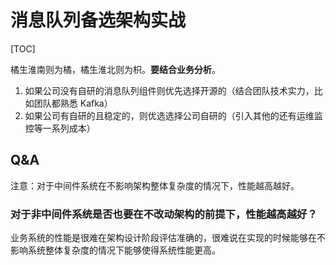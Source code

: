 # 消息队列备选架构实战

[TOC]

橘生淮南则为橘，橘生淮北则为枳。**要结合业务分析**。

1. 如果公司没有自研的消息队列组件则优先选择开源的（结合团队技术实力，比如团队都熟悉 Kafka）
2. 如果公司有自研的且稳定的，则优选选择公司自研的（引入其他的还有运维监控等一系列成本）





## Q&A

注意：对于中间件系统在不影响架构整体复杂度的情况下，性能越高越好。

### 对于非中间件系统是否也要在不改动架构的前提下，性能越高越好？

业务系统的性能是很难在架构设计阶段评估准确的，很难说在实现的时候能够在不影响系统整体复杂度的情况下能够使得系统性能更高。

